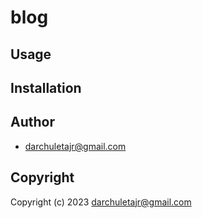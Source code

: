 # blog



## Usage

## Installation

## Author

* <darchuletajr@gmail.com>

## Copyright

Copyright (c) 2023 <darchuletajr@gmail.com>

